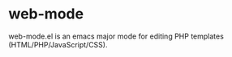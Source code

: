 web-mode
========

web-mode.el is an emacs major mode for editing PHP templates (HTML/PHP/JavaScript/CSS).